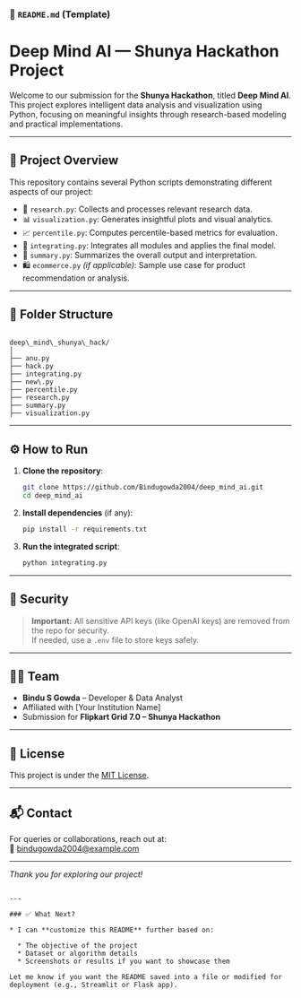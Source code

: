 
### 📄 `README.md` (Template)

# Deep Mind AI — Shunya Hackathon Project

Welcome to our submission for the **Shunya Hackathon**, titled **Deep Mind AI**. This project explores intelligent data analysis and visualization using Python, focusing on meaningful insights through research-based modeling and practical implementations.

---

## 🧠 Project Overview

This repository contains several Python scripts demonstrating different aspects of our project:

- 🔎 `research.py`: Collects and processes relevant research data.
- 📊 `visualization.py`: Generates insightful plots and visual analytics.
- 📈 `percentile.py`: Computes percentile-based metrics for evaluation.
- 🧩 `integrating.py`: Integrates all modules and applies the final model.
- 🧮 `summary.py`: Summarizes the overall output and interpretation.
- 🛍 `ecommerce.py` *(if applicable)*: Sample use case for product recommendation or analysis.

---

## 📂 Folder Structure

```

deep\_mind\_shunya\_hack/
│
├── anu.py
├── hack.py
├── integrating.py
├── new\.py
├── percentile.py
├── research.py
├── summary.py
├── visualization.py

````

---

## ⚙️ How to Run

1. **Clone the repository**:
    ```bash
    git clone https://github.com/Bindugowda2004/deep_mind_ai.git
    cd deep_mind_ai
    ```

2. **Install dependencies** (if any):
    ```bash
    pip install -r requirements.txt
    ```

3. **Run the integrated script**:
    ```bash
    python integrating.py
    ```

---

## 🔐 Security

> **Important:** All sensitive API keys (like OpenAI keys) are removed from the repo for security.  
If needed, use a `.env` file to store keys safely.

---

## 🧑‍💻 Team

- **Bindu S Gowda** – Developer & Data Analyst  
- Affiliated with [Your Institution Name]  
- Submission for **Flipkart Grid 7.0 – Shunya Hackathon**

---

## 📃 License

This project is under the [MIT License](LICENSE).

---

## 📬 Contact

For queries or collaborations, reach out at:  
📧 bindugowda2004@example.com

---

*Thank you for exploring our project!*
````

---

### ✅ What Next?

* I can **customize this README** further based on:

  * The objective of the project
  * Dataset or algorithm details
  * Screenshots or results if you want to showcase them

Let me know if you want the README saved into a file or modified for deployment (e.g., Streamlit or Flask app).
